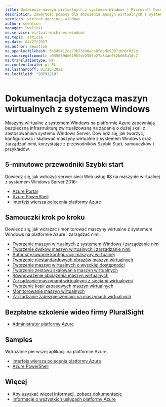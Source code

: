 ```yaml
---
title: Omówienie maszyn wirtualnych z systemem Windows | Microsoft Docs
description: Zawartość pomocy dla omówienia maszyn wirtualnych z systemem Windows w witrynie Azure Portal
services: virtual-machines-windows
author: sewatson
manager: lwelicki
ms.service: virtual-machines-windows
ms.topic: article
ms.date: 04/27/2017
ms.author: sewatson
ms.openlocfilehash: 5a5d9412ca77b73c08acbbfdbdc95371bb6f032b
ms.sourcegitcommit: a055089dd6195fde2555b27a84ae052b668a18c7
ms.translationtype: HT
ms.contentlocale: pl-PL
ms.lasthandoff: 01/26/2021
ms.locfileid: "98791210"
---
```

# <a name="windows-virtual-machines-documentation"></a>Dokumentacja dotycząca maszyn wirtualnych z systemem Windows

Maszyny wirtualne z systemem Windows na platformie Azure zapewniają bezpieczną infrastrukturę zwirtualizowaną na żądanie o dużej skali z zastosowaniem systemu Windows Server. Dowiedz się, jak tworzyć, konfigurować i skalować maszyny wirtualne z systemem Windows oraz zarządzać nimi, korzystając z przewodników Szybki Start, samouczków i przykładów.

## <a name="5-minute-quickstarts"></a>5-minutowe przewodniki Szybki start

Dowiedz się, jak wdrożyć serwer sieci Web usług IIS na maszynie wirtualnej z systemem Windows Server 2016:

- [Azure Portal](../../articles/virtual-machines/windows/quick-create-portal.md?toc=%2fazure%2fvirtual-machines%2fwindows%2ftoc.json)
- [Azure PowerShell](../../articles/virtual-machines/windows/quick-create-powershell.md?toc=%2fazure%2fvirtual-machines%2fwindows%2ftoc.json)
- [Interfejs wiersza polecenia platformy Azure](../../articles/virtual-machines/windows/quick-create-cli.md?toc=%2fazure%2fvirtual-machines%2fwindows%2ftoc.json)

## <a name="step-by-step-tutorials"></a>Samouczki krok po kroku

Dowiedz się, jak wdrażać i monitorować maszyny wirtualne z systemem Windows na platformie Azure i zarządzać nimi.

- [Tworzenie maszyn wirtualnych z systemem Windows i zarządzanie nimi](/azure/virtual-machines/windows/tutorial-manage-vm)
- [Tworzenie dysków maszyn wirtualnych i zarządzanie nimi](/azure/virtual-machines/windows/tutorial-manage-data-disk)
- [Automatyzowanie konfiguracji maszyny wirtualnej](/azure/virtual-machines/windows/tutorial-automate-vm-deployment)
- [Tworzenie niestandardowych obrazów maszyn wirtualnych](/azure/virtual-machines/windows/tutorial-custom-images)
- [Tworzenie maszyn wirtualnych o wysokiej dostępności](/azure/virtual-machines/windows/tutorial-availability-sets)
- [Tworzenie zestawu skalowania maszyn wirtualnych](/azure/virtual-machines/windows/tutorial-create-vmss)
- [Równoważenie obciążenia maszyn wirtualnych](/azure/virtual-machines/windows/tutorial-load-balancer)
- [Zarządzanie maszynami wirtualnymi z sieciami wirtualnymi](/azure/virtual-machines/windows/tutorial-virtual-network)
- [Tworzenie kopii zapasowych maszyn wirtualnych](/azure/backup/quick-backup-vm-portal)
- [Monitorowanie maszyn wirtualnych](/azure/virtual-machines/windows/tutorial-monitoring)
- [Zarządzanie zabezpieczeniami na maszynach wirtualnych](/azure/virtual-machines/windows/tutorial-azure-security)


## <a name="free-pluralsight-video-training"></a>Bezpłatne szkolenie wideo firmy PluralSight

- [Administrator platformy Azure](https://go.microsoft.com/fwlink/?linkid=2012827)

## <a name="samples"></a>Samples

Wdrażanie pierwszej aplikacji na platformie Azure.

- [Interfejs wiersza polecenia platformy Azure](/azure/virtual-machines/virtual-machines-windows-cli-samples?toc=%2fazure%2fvirtual-machines%2fwindows%2ftoc.json)
- [Azure PowerShell](/azure/virtual-machines/virtual-machines-windows-powershell-samples?toc=%2fazure%2fvirtual-machines%2fwindows%2ftoc.json)

## <a name="more"></a>Więcej

- [Aby uzyskać więcej informacji, zobacz dokumentację](/azure/virtual-machines/windows/index)
- [Informacje o wszystkich usługach platformy Azure](https://aka.ms/j3wr7y)